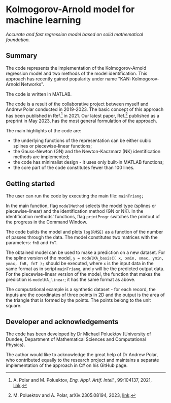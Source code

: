 # Kolmogorov-Arnold model for machine learning

_Accurate and fast regression model based on solid mathematical foundation._

## Summary

The code represents the implementation of the Kolmogorov-Arnold regression model and two methods of the model identification. This approach has recently gained popularity under name "KAN: Kolmogorov-Arnold Networks".

The code is written in MATLAB.

The code is a result of the collaborative project between myself and Andrew Polar conducted in 2019-2023. The basic concept of this approach has been published in Ref.[^1] in 2021. Our latest paper, Ref.[^2] published as a preprint in May 2023, has the most general formulation of the approach. 

The main highlights of the code are:
- the underlying functions of the representation can be either cubic splines or piecewise-linear functions;
- the Gauss-Newton (GN) and the Newton-Kaczmarz (NK) identification methods are implemented;
- the code has minimalist design - it uses only built-in MATLAB functions;
- the core part of the code constitutes fewer than 100 lines.

## Getting started

The user can run the code by executing the main file: `mainTriang;`

In the main function, flag `modelMethod` selects the model type (splines or piecewise-linear) and the identification method (GN or NK). In the identification methods' functions, flag `printProgr` switches the printout of the progress in the Command Window.

The code builds the model and plots `log(RMSE)` as a function of the number of passes through the data. The model constitutes two matrices with the parameters: `fnB` and `fnT`. 

The obtained model can be used to make a prediction on a new dataset. For the spline version of the model,
`y = modelKA_basisC( x, xmin, xmax, ymin, ymax, fnB, fnT );`
should be executed, where `x` is the input data in the same format as in script `mainTriang`, and `y` will be the predicted output data. For the piecewise-linear version of the model, the function that makes the prediction is `modelKA_linear`; it has the same format as above.

The computational example is a synthetic dataset - for each record, the inputs are the coordinates of three points in 2D and the output is the area of the triangle that is formed by the points. The points belong to the unit square.

## Developer and acknowledgements

The code has been developed by Dr Michael Poluektov (University of Dundee, Department of Mathematical Sciences and Computational Physics). 

The author would like to acknowledge the great help of Dr Andrew Polar, who contributed equally to the research project and maintains a separate implementation of the approach in C# on his GitHub page. 

[^1]: A. Polar and M. Poluektov, _Eng. Appl. Artif. Intell._, 99:104137, 2021, [link](https://www.sciencedirect.com/science/article/abs/pii/S0952197620303742).
[^2]: M. Poluektov and A. Polar, arXiv:2305.08194, 2023, [link](https://arxiv.org/abs/2305.08194).